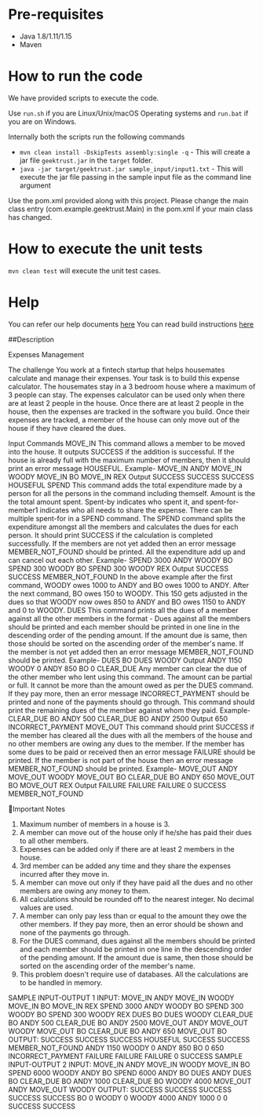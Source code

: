 # Pre-requisites
* Java 1.8/1.11/1.15
* Maven

# How to run the code

We have provided scripts to execute the code. 

Use `run.sh` if you are Linux/Unix/macOS Operating systems and `run.bat` if you are on Windows.

Internally both the scripts run the following commands 

 * `mvn clean install -DskipTests assembly:single -q` - This will create a jar file `geektrust.jar` in the `target` folder.
 * `java -jar target/geektrust.jar sample_input/input1.txt` - This will execute the jar file passing in the sample input file as the command line argument

 Use the pom.xml provided along with this project. Please change the main class entry (<mainClass>com.example.geektrust.Main</mainClass>) in the pom.xml if your main class has changed.

 # How to execute the unit tests

 `mvn clean test` will execute the unit test cases.

# Help

You can refer our help documents [here](https://help.geektrust.in)
You can read build instructions [here](https://github.com/geektrust/coding-problem-artefacts/tree/master/Java)


##Description


Expenses Management


The challenge  You work at a fintech startup that helps housemates calculate and manage their expenses. Your task is to build this expense calculator.   The housemates stay in a 3 bedroom house where a maximum of 3 people can stay. The expenses calculator can be used only when there are at least 2 people in the house. Once there are at least 2 people in the house, then the expenses are tracked in the software you build. Once their expenses are tracked, a member of the house can only move out of the house if they have cleared the dues. 

 Input Commands  MOVE_IN <name-of-the-member>  This command allows a member to be moved into the house. It outputs SUCCESS if the addition is successful. If the house is already full with the maximum number of members, then it should print an error message HOUSEFUL.  Example-   MOVE_IN ANDY MOVE_IN WOODY MOVE_IN BO MOVE_IN REX  Output SUCCESS SUCCESS SUCCESS HOUSEFUL  SPEND <amount> <spent-by> <spent-for-member1> <spent-for-member2>  This command adds the total expenditure made by a person for all the persons in the command including themself. Amount is the the total amount spent. Spent-by indicates who spent it, and spent-for-member1 indicates who all needs to share the expense. There can be multiple spent-for in a SPEND command.   The SPEND command splits the expenditure amongst all the members and calculates the dues for each person. It should print SUCCESS if the calculation is completed successfully. If the members are not yet added then an error message MEMBER_NOT_FOUND should be printed. All the expenditure add up and can cancel out each other.  Example-  SPEND 3000 ANDY WOODY BO SPEND 300 WOODY BO SPEND 300 WOODY REX  Output SUCCESS SUCCESS MEMBER_NOT_FOUND  In the above example after the first command, WOODY owes 1000 to ANDY and BO owes 1000 to ANDY. After the next command, BO owes 150 to WOODY. This 150 gets adjusted in the dues so that WOODY now owes 850 to ANDY and BO owes 1150 to ANDY and 0 to WOODY.  DUES <member-who-owes>  This command prints all the dues of a member against all the other members in the format - <member-who-lent> <amount> Dues against all the members should be printed and each member should be printed in one line in the descending order of the pending amount. If the amount due is same, then those should be sorted on the ascending order of the member's name.   If the member is not yet added then an error message MEMBER_NOT_FOUND should be printed.  Example-   DUES BO DUES WOODY  Output ANDY 1150 WOODY 0 ANDY 850 BO 0  CLEAR_DUE <member-who-owes> <member-who-lent> <amount>  Any member can clear the due of the other member who lent using this command. The amount can be partial or full. It cannot be more than the amount owed as per the DUES command. If they pay more, then an error message INCORRECT_PAYMENT should be printed and none of the payments should go through.   This command should print the remaining dues of the member against whom they paid.  Example-  CLEAR_DUE BO ANDY 500  CLEAR_DUE BO ANDY 2500   Output 650 INCORRECT_PAYMENT  MOVE_OUT <name-of-existing-member>  This command should print SUCCESS if the member has cleared all the dues with all the members of the house and no other members are owing any dues to the member.   If the member has some dues to be paid or received then an error message FAILURE should be printed.  If the member is not part of the house then an error message MEMBER_NOT_FOUND should be printed.  Example-  MOVE_OUT ANDY MOVE_OUT WOODY MOVE_OUT BO CLEAR_DUE BO ANDY 650 MOVE_OUT BO MOVE_OUT REX  Output FAILURE FAILURE FAILURE 0 SUCCESS MEMBER_NOT_FOUND 

🚩Important Notes
 1. Maximum number of members in a house is 3.
 2. A member can move out of the house only if he/she has paid their dues to all other members.
 3. Expenses can be added only if there are at least 2 members in the house.
 4. 3rd member can be added any time and they share the expenses incurred after they move in. 
 5. A member can move out only if they have paid all the dues and no other members are owing any money to them.
 6. All calculations should be rounded off to the nearest integer. No decimal values are used. 
 7. A member can only pay less than or equal to the amount they owe the other members. If they pay more, then an error should be shown and none of the payments go through.
 8. For the DUES command, dues against all the members should be printed and each member should be printed in one line in the descending order of the pending amount. If the amount due is same, then those should be sorted on the ascending order of the member's name. 
 9. This problem doesn't require use of databases. All the calculations are to be handled in memory. 
 

 SAMPLE INPUT-OUTPUT 1  INPUT: MOVE_IN ANDY MOVE_IN WOODY MOVE_IN BO MOVE_IN REX SPEND 3000 ANDY WOODY BO SPEND 300 WOODY BO SPEND 300 WOODY REX DUES BO DUES WOODY CLEAR_DUE BO ANDY 500 CLEAR_DUE BO ANDY 2500 MOVE_OUT ANDY MOVE_OUT WOODY MOVE_OUT BO CLEAR_DUE BO ANDY 650 MOVE_OUT BO  OUTPUT: SUCCESS SUCCESS SUCCESS HOUSEFUL SUCCESS SUCCESS MEMBER_NOT_FOUND ANDY 1150 WOODY 0 ANDY 850 BO 0 650 INCORRECT_PAYMENT FAILURE FAILURE FAILURE 0 SUCCESS  SAMPLE INPUT-OUTPUT 2  INPUT: MOVE_IN ANDY MOVE_IN WOODY MOVE_IN BO SPEND 6000 WOODY ANDY BO SPEND 6000 ANDY BO DUES ANDY DUES BO CLEAR_DUE BO ANDY 1000 CLEAR_DUE BO WOODY 4000 MOVE_OUT ANDY MOVE_OUT WOODY  OUTPUT: SUCCESS SUCCESS SUCCESS SUCCESS SUCCESS BO 0 WOODY 0 WOODY 4000  ANDY 1000 0 0 SUCCESS SUCCESS 

